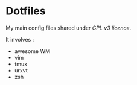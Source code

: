Dotfiles
========

My main config files shared under *GPL v3 licence*.

It involves :

* awesome WM
* vim
* tmux
* urxvt
* zsh
